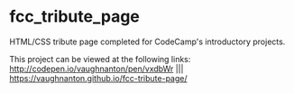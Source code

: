 # fcc_tribute_page
HTML/CSS tribute page completed for CodeCamp's introductory projects. 

This project can be viewed at the following links:
http://codepen.io/vaughnanton/pen/vxdbWr |||
https://vaughnanton.github.io/fcc-tribute-page/
